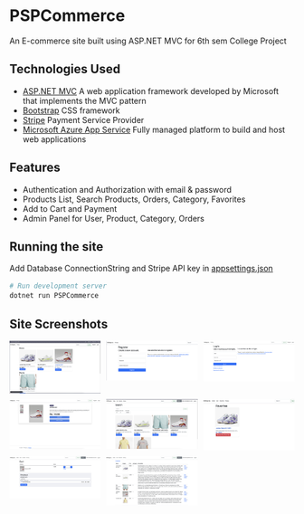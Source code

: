# PSPCommerce
An E-commerce site built using ASP.NET MVC for 6th sem College Project

## Technologies Used

- [ASP.NET MVC](https://dotnet.microsoft.com/en-us/apps/aspnet/mvc) A web application framework developed by Microsoft that implements the MVC pattern
- [Bootstrap](https://getbootstrap.com/) CSS framework
- [Stripe](https://stripe.com) Payment Service Provider
- [Microsoft Azure App Service](https://azure.microsoft.com/en-us/products/app-service) Fully managed platform to build and host web applications

## Features

- Authentication and Authorization with email & password
- Products List, Search Products, Orders, Category, Favorites
- Add to Cart and Payment
- Admin Panel for User, Product, Category, Orders

## Running the site

Add Database ConnectionString and Stripe API key in [appsettings.json](/PSPCommerce/appsettings.json)

```bash
# Run development server
dotnet run PSPCommerce
```

## Site Screenshots

<div style="display: grid; grid-template-columns: repeat(3, 1fr); gap: 10px;">
  <img src="./screenshots/home.png" alt="HomePage" style="width: 100%;">
  <img src="./screenshots/register.png" alt="RegisterPage" style="width: 100%;">
  <img src="./screenshots/login.png" alt="LoginPage" style="width: 100%;">
  <img src="./screenshots/product.png" alt="ProductPage" style="width: 100%;">
  <img src="./screenshots/search.png" alt="SearchPage" style="width: 100%;">
  <img src="./screenshots/favorites.png" alt="FavoritesPage" style="width: 100%;">
  <img src="./screenshots/cart.png" alt="CartPage" style="width: 100%;">
  <img src="./screenshots/product-admin.png" alt="ProductAdminPage" style="width: 100%;">
</div>
